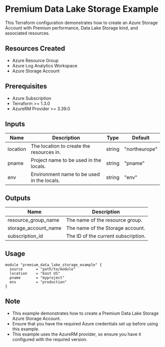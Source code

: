 # Premium Data Lake Storage Example

This Terraform configuration demonstrates how to create an Azure Storage Account with Premium performance, Data Lake Storage kind, and associated resources.

## Resources Created

- Azure Resource Group
- Azure Log Analytics Workspace
- Azure Storage Account

## Prerequisites

- Azure Subscription
- Terraform >= 1.3.0
- AzureRM Provider >= 3.39.0

## Inputs

| Name                 | Description                                                                                        | Type   | Default       |
|----------------------|----------------------------------------------------------------------------------------------------|--------|---------------|
| location             | The location to create the resources in.                                                          | string | "northeurope" |
| pname                | Project name to be used in the locals.                                                            | string | "pname"       |
| env                  | Environment name to be used in the locals.                                                        | string | "env"         |

## Outputs

| Name                  | Description                                                                                      |
|-----------------------|--------------------------------------------------------------------------------------------------|
| resource_group_name   | The name of the resource group.                                                                  |
| storage_account_name  | The name of the Storage account.                                                                 |
| subscription_id       | The ID of the current subscription.                                                              |

## Usage

```hcl
module "premium_data_lake_storage_example" {
  source      = "path/to/module"
  location    = "East US"
  pname       = "myproject"
  env         = "production"
}
```
## Note

- This example demonstrates how to create a Premium Data Lake Storage Azure Storage Account.
- Ensure that you have the required Azure credentials set up before using this example.
- This example uses the AzureRM provider, so ensure you have it configured with the required version.